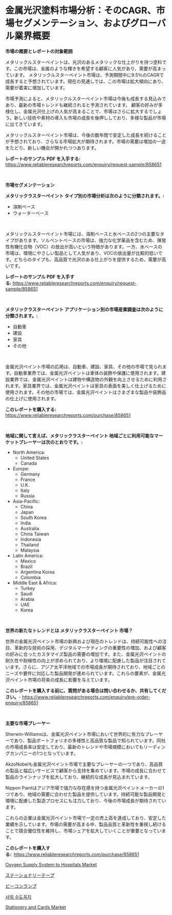 <p><h1>金属光沢塗料市場分析：そのCAGR、市場セグメンテーション、およびグローバル業界概要</h1></p><p><strong>市場の概要とレポートの対象範囲</strong></p>
<p><p>メタリックルスターペイントは、光沢のあるメタリックな仕上がりを持つ塗料です。この市場は、金属のような輝きを希望する顧客に人気があり、需要が高まっています。 メタリックルスターペイント市場は、予測期間中に9.5％のCAGRで成長すると予想されています。現在の見通しでは、この市場は拡大傾向にあり、需要が着実に増加しています。</p><p>市場予測によると、メタリックルスターペイント市場は今後も成長する見込みであり、最新の市場トレンドも継続されると予測されています。 顧客の好みが多様化し、金属光沢仕上げの人気が高まることで、市場はさらに拡大するでしょう。新しい技術や素材の導入も市場の成長を後押ししており、多様な製品が市場に出てきています。</p><p>メタリックルスターペイント市場は、今後の数年間で安定した成長を続けることが予想されており、さらなる市場拡大が期待されます。市場の需要は増加の一途をたどり、新しい機会が開かれつつあります。</p></p>
<p><strong>レポートのサンプル PDF を入手する:</strong> <a href="https://www.reliableresearchreports.com/enquiry/request-sample/858651">https://www.reliableresearchreports.com/enquiry/request-sample/858651</a></p>
<p>&nbsp;</p>
<p><strong>市場セグメンテーション</strong></p>
<p><strong>メタリックラスターペイント タイプ別の市場分析は次のように分類されます。:</strong></p>
<p><ul><li>溶剤ベース</li><li>ウォーターベース</li></ul></p>
<p>&nbsp;</p>
<p><p>メタリックルスターペイント市場には、溶剤ベースと水ベースの2つの主要なタイプがあります。ソルベントベースの市場は、強力な化学薬品を含むため、揮発性有機化合物（VOC）の放出が高いという特徴があります。一方、水ベースの市場は、環境にやさしい製品として人気があり、VOCの放出量が比較的低いです。どちらのタイプも、高品質で光沢のある仕上がりを提供するため、需要が高いです。</p></p>
<p><strong>レポートのサンプル PDF を入手する:</strong>&nbsp;<a href="https://www.reliableresearchreports.com/enquiry/request-sample/858651">https://www.reliableresearchreports.com/enquiry/request-sample/858651</a></p>
<p>&nbsp;</p>
<p><strong> メタリックラスターペイント アプリケーション別の市場産業調査は次のように分類されます。:</strong></p>
<p><ul><li>自動車</li><li>建設</li><li>家具</li><li>その他</li></ul></p>
<p>&nbsp;</p>
<p><p>金属光沢ペイント市場の応用は、自動車、建設、家具、その他の市場で見られます。自動車業界では、金属光沢ペイントは車体の装飾や保護に使用されます。建設業界では、金属光沢ペイントは建物や構造物の外観を向上させるために利用されます。家具業界では、金属光沢ペイントは家具の表面を美しく仕上げるために使用されます。その他の市場では、金属光沢ペイントはさまざまな製品や装飾品の仕上げに使用されます。</p></p>
<p><strong>このレポートを購入する:</strong>&nbsp; <a href="https://www.reliableresearchreports.com/purchase/858651">https://www.reliableresearchreports.com/purchase/858651</a></p>
<p>&nbsp;</p>
<p><strong>地域に関して言えば、メタリックラスターペイント 地域ごとに利用可能なマーケットプレーヤーは次のとおりです。:</strong></p>
<p><ul>
    <li>
        North America:
        <ul>
            <li>United States</li>
            <li>Canada</li>
        </ul>
    </li>
    <li>
        Europe:
        <ul>
            <li>Germany</li>
            <li>France</li>
            <li>U.K.</li>
            <li>Italy</li>
            <li>Russia</li>
        </ul>
    </li>
    <li>
        Asia-Pacific:
        <ul>
            <li>China</li>
            <li>Japan</li>
            <li>South Korea</li>
            <li>India</li>
            <li>Australia</li>
            <li>China Taiwan</li>
            <li>Indonesia</li>
            <li>Thailand</li>
            <li>Malaysia</li>
        </ul>
    </li>
    <li>
        Latin America:
        <ul>
            <li>Mexico</li>
            <li>Brazil</li>
            <li>Argentina Korea</li>
            <li>Colombia</li>
        </ul>
    </li>
    <li>
        Middle East & Africa:
        <ul>
            <li>Turkey</li>
            <li>Saudi</li>
            <li>Arabia</li>
            <li>UAE</li>
            <li>Korea</li>
        </ul>
    </li>
    </ul></p>
<p>&nbsp;</p>
<p><strong>世界の新たなトレンドとは メタリックラスターペイント 市場？</strong></p>
<p><p>世界の金属光沢ペイント市場の新興および現在のトレンドは、持続可能性への注目、革新的な技術の採用、デジタルマーケティングの重要性の増加、および顧客の好みに合ったカスタマイズ製品の需要の増加です。また、金属光沢ペイントの耐久性や耐候性の向上が求められており、より環境に配慮した製品が注目されています。さらに、アジア太平洋地域での市場成長が期待されており、地域ごとのニーズや要件に対応した製品開発が進められています。これらの要素が、金属光沢ペイント市場の将来の成長に影響を与えています。</p></p>
<p><strong>このレポートを購入する前に、質問がある場合は問い合わせるか、共有してください。</strong>- <a href="https://www.reliableresearchreports.com/enquiry/pre-order-enquiry/858651">https://www.reliableresearchreports.com/enquiry/pre-order-enquiry/858651</a></p>
<p>&nbsp;</p>
<p><strong>主要な市場プレーヤー</strong></p>
<p><p>Sherwin-Williamsは、金属光沢ペイント市場において世界的に有力なプレーヤーであり、製品ポートフォリオの多様性と高品質な製品で知られています。同社の市場成長率は安定しており、最新のトレンドや市場規模においてもリーディングカンパニーの1つとなっています。</p><p>AkzoNobelも金属光沢ペイント市場で主要なプレーヤーの一つであり、高品質の製品と幅広いサービスで顧客から支持を集めています。市場の成長に合わせて製品のラインナップを拡大しており、継続的な成長が見込まれています。</p><p>Nippon Paintはアジア市場で強力な存在感を持つ金属光沢ペイントメーカーの1つであり、地域の需要に合わせた製品を提供しています。持続可能な製品開発と環境に配慮した製造プロセスにも注力しており、今後の市場成長が期待されています。</p><p>これらの企業は金属光沢ペイント市場で一定の売上高を達成しており、安定した業績を示しています。市場の需要が高まる中、製品品質と革新性を重視し続けることで競合優位性を維持し、市場シェアを拡大していくことが重要となっています。</p></p>
<p><strong>このレポートを購入する:</strong>&nbsp;&nbsp;<a href="https://www.reliableresearchreports.com/purchase/858651">https://www.reliableresearchreports.com/purchase/858651</a></p>
<p><p><a href="https://issuu.com/reportprime-2/docs/oxygen-supply-system-to-hospitals-market-size-2030">Oxygen Supply System to Hospitals Market</a></p><p><a href="https://medium.com/@rodhoppe07/%E3%82%B9%E3%83%86%E3%83%BC%E3%82%B7%E3%83%A7%E3%83%8A%E3%83%AA%E3%83%BC%E3%83%86%E3%83%BC%E3%83%97%E3%81%AE%E5%B8%82%E5%A0%B4%E8%A6%8F%E6%A8%A1%E3%81%A8%E5%B8%82%E5%A0%B4%E5%8B%95%E5%90%91-%E5%AE%8C%E5%85%A8%E3%81%AA%E6%A5%AD%E7%95%8C%E6%A6%82%E8%A6%81-2024%E5%B9%B4%E3%81%8B%E3%82%892031%E5%B9%B4%E3%81%BE%E3%81%A7-a0b9b548c9d0">ステーショナリーテープ</a></p><p><a href="https://medium.com/@dm15982023/%E3%83%93%E3%83%BC%E3%82%B3%E3%83%B3%E3%83%A9%E3%83%B3%E3%83%97%E5%B8%82%E5%A0%B4-%E7%AB%B6%E4%BA%89%E5%88%86%E6%9E%90-%E5%B8%82%E5%A0%B4%E5%8B%95%E5%90%91-2031%E5%B9%B4%E3%81%BE%E3%81%A7%E3%81%AE%E4%BA%88%E6%B8%AC-352e7b871687">ビーコンランプ</a></p><p><a href="https://medium.com/@felipegrrady654556/%EC%83%A4%EC%9B%8C-%EC%88%98%EC%A0%84-market-size-%EB%B0%8F-%EC%8B%9C%EC%9E%A5-%EB%8F%99%ED%96%A5-%EC%82%B0%EC%97%85-%EC%A0%84%EC%B2%B4-%EA%B0%9C%EC%9A%94-2024%EB%85%84%EB%B6%80%ED%84%B0-2031%EB%85%84%EA%B9%8C%EC%A7%80-22352e6d13fd">샤워 수도꼭지</a></p><p><a href="https://github.com/globismark/Market-Research-Report-List-2/blob/main/stationery-and-cards-market.md">Stationery and Cards Market</a></p></p>
